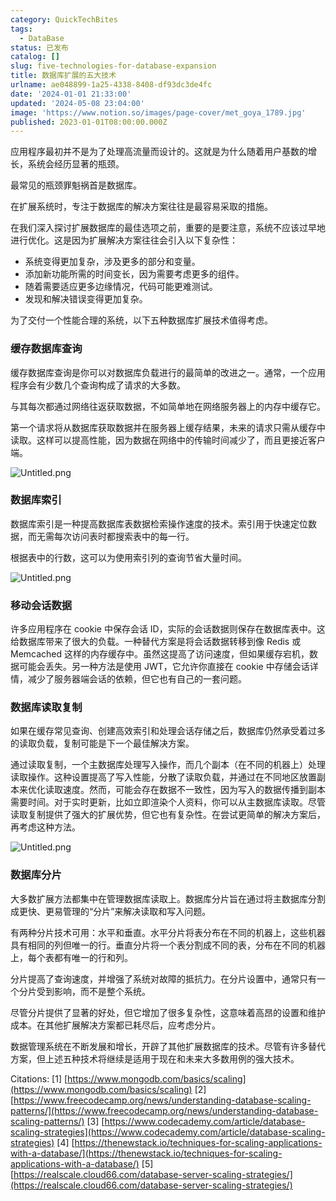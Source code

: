 ```yaml
---
category: QuickTechBites
tags:
  - DataBase
status: 已发布
catalog: []
slug: five-technologies-for-database-expansion
title: 数据库扩展的五大技术
urlname: ae048899-1a25-4338-8408-df93dc3de4fc
date: '2024-01-01 21:33:00'
updated: '2024-05-08 23:04:00'
image: 'https://www.notion.so/images/page-cover/met_goya_1789.jpg'
published: 2023-01-01T08:00:00.000Z
---
```


应用程序最初并不是为了处理高流量而设计的。这就是为什么随着用户基数的增长，系统会经历显著的瓶颈。


最常见的瓶颈罪魁祸首是数据库。


在扩展系统时，专注于数据库的解决方案往往是最容易采取的措施。


在我们深入探讨扩展数据库的最佳选项之前，重要的是要注意，系统不应该过早地进行优化。这是因为扩展解决方案往往会引入以下复杂性：

- 系统变得更加复杂，涉及更多的部分和变量。
- 添加新功能所需的时间变长，因为需要考虑更多的组件。
- 随着需要适应更多边缘情况，代码可能更难测试。
- 发现和解决错误变得更加复杂。

为了交付一个性能合理的系统，以下五种数据库扩展技术值得考虑。


### **缓存数据库查询**


缓存数据库查询是你可以对数据库负载进行的最简单的改进之一。通常，一个应用程序会有少数几个查询构成了请求的大多数。


与其每次都通过网络往返获取数据，不如简单地在网络服务器上的内存中缓存它。


第一个请求将从数据库获取数据并在服务器上缓存结果，未来的请求只需从缓存中读取。这样可以提高性能，因为数据在网络中的传输时间减少了，而且更接近客户端。


![Untitled.png](https://prod-files-secure.s3.us-west-2.amazonaws.com/5d24fe63-e567-4804-86f9-9fdc62e13082/90ccd300-8cb4-4392-a93f-76f7d0b7f352/Untitled.png?X-Amz-Algorithm=AWS4-HMAC-SHA256&X-Amz-Content-Sha256=UNSIGNED-PAYLOAD&X-Amz-Credential=ASIAZI2LB466TWSFBLO2%2F20250216%2Fus-west-2%2Fs3%2Faws4_request&X-Amz-Date=20250216T053555Z&X-Amz-Expires=3600&X-Amz-Security-Token=IQoJb3JpZ2luX2VjEC0aCXVzLXdlc3QtMiJHMEUCIQCyO%2BQ6ACI1BuU7L2y4qvti%2Fn24ZKZGVs7WkhlmD3AEEAIgOcWuJhDT70K3ZorR1WwqieWO1EmF%2FzeAvruk26HkoZ0q%2FwMIVhAAGgw2Mzc0MjMxODM4MDUiDC5EErFNk7ZnELzmGCrcAxkOB5y9%2BDLDHzxH%2B83USpdBCygwxOwITxYX3Upiomvufnab6kMkLOrhAz%2FYvZzApZCP8HzRFVpyqEBnHXYR5P96VcblIovPhONKIwXdRX77odEo2L5GFTClZvcFt9rDlQewAHuMqLpzxBUNWxGh5alIW695FvKgHYkiZeKKaJun39v9DCWWvb6Wpu21DQJPrLFiHfhFo2NmUmMLT%2FTXcRst2slzsw3JisZOOAvQMFxNBQGpJ3UusDLCNDuUkdYAOJo3X8%2FXCZOEJ%2FMqPgJBmvaryQ%2BZGcyVV8w1Bp5V4FkD2P9RfGCJ0l2UaO5Y%2B8jM9YcL6%2B0E5WJrYngNhi55pbqADoOmqe%2BUrjXjwYWYQaU4XIqvMDYaC0RBtY1YaEzJ7Pt4pcRQsherSrmbnYTvojA7i5bopqWDA5t%2FEHGAWEQQ6pJDsqfSyonu5qS4sz8OiqWOrykLfveSqW9z4Hj6Cn7D5qKROflPI1SPGS3NW1hzvoAXBHuDC4xBqPNZzDlkjGq9rLmubRDo1y1NNow31tprIRJ9MCf8rbnt3PpgNhZ26wMmK4rJOfOaQnWDi2SjvoMpvb%2FP8r6mE1uEi2jIj4aAy0QjlMaBpZM7SzG1Z%2FA3dlEC7yqqaMzOzVA5MOfexb0GOqUB2yU%2FxG72uthLJUi86ZfHoxP4%2FGb%2FDTcJFLmP7KHLVI06Gzzkp9zMakW7uU%2B7Rymsa8kM%2BH0kHzcdv4fyZhjoEr5GmP8HCQL43buSANInu45Tzo9vT3We9WhygmVzeNHgaJ3RX5yCaiEyu5fzkBzCzEdpOPD44ql1PHVIbcEyzv%2FU9fMDDA1blbtBkLsslPZSQqThHRT43%2FQ1ahOpPNh%2Bpuu%2Fkrz8&X-Amz-Signature=0413434e7ae38d0dfe678892b83fb400c1694071c6521f3d32537c5a03449655&X-Amz-SignedHeaders=host&x-id=GetObject)


### **数据库索引**


数据库索引是一种提高数据库表数据检索操作速度的技术。索引用于快速定位数据，而无需每次访问表时都搜索表中的每一行。


根据表中的行数，这可以为使用索引列的查询节省大量时间。


![Untitled.png](https://prod-files-secure.s3.us-west-2.amazonaws.com/5d24fe63-e567-4804-86f9-9fdc62e13082/d4109739-24f9-4adf-abd6-8eec0d12f3c8/Untitled.png?X-Amz-Algorithm=AWS4-HMAC-SHA256&X-Amz-Content-Sha256=UNSIGNED-PAYLOAD&X-Amz-Credential=ASIAZI2LB466TWSFBLO2%2F20250216%2Fus-west-2%2Fs3%2Faws4_request&X-Amz-Date=20250216T053555Z&X-Amz-Expires=3600&X-Amz-Security-Token=IQoJb3JpZ2luX2VjEC0aCXVzLXdlc3QtMiJHMEUCIQCyO%2BQ6ACI1BuU7L2y4qvti%2Fn24ZKZGVs7WkhlmD3AEEAIgOcWuJhDT70K3ZorR1WwqieWO1EmF%2FzeAvruk26HkoZ0q%2FwMIVhAAGgw2Mzc0MjMxODM4MDUiDC5EErFNk7ZnELzmGCrcAxkOB5y9%2BDLDHzxH%2B83USpdBCygwxOwITxYX3Upiomvufnab6kMkLOrhAz%2FYvZzApZCP8HzRFVpyqEBnHXYR5P96VcblIovPhONKIwXdRX77odEo2L5GFTClZvcFt9rDlQewAHuMqLpzxBUNWxGh5alIW695FvKgHYkiZeKKaJun39v9DCWWvb6Wpu21DQJPrLFiHfhFo2NmUmMLT%2FTXcRst2slzsw3JisZOOAvQMFxNBQGpJ3UusDLCNDuUkdYAOJo3X8%2FXCZOEJ%2FMqPgJBmvaryQ%2BZGcyVV8w1Bp5V4FkD2P9RfGCJ0l2UaO5Y%2B8jM9YcL6%2B0E5WJrYngNhi55pbqADoOmqe%2BUrjXjwYWYQaU4XIqvMDYaC0RBtY1YaEzJ7Pt4pcRQsherSrmbnYTvojA7i5bopqWDA5t%2FEHGAWEQQ6pJDsqfSyonu5qS4sz8OiqWOrykLfveSqW9z4Hj6Cn7D5qKROflPI1SPGS3NW1hzvoAXBHuDC4xBqPNZzDlkjGq9rLmubRDo1y1NNow31tprIRJ9MCf8rbnt3PpgNhZ26wMmK4rJOfOaQnWDi2SjvoMpvb%2FP8r6mE1uEi2jIj4aAy0QjlMaBpZM7SzG1Z%2FA3dlEC7yqqaMzOzVA5MOfexb0GOqUB2yU%2FxG72uthLJUi86ZfHoxP4%2FGb%2FDTcJFLmP7KHLVI06Gzzkp9zMakW7uU%2B7Rymsa8kM%2BH0kHzcdv4fyZhjoEr5GmP8HCQL43buSANInu45Tzo9vT3We9WhygmVzeNHgaJ3RX5yCaiEyu5fzkBzCzEdpOPD44ql1PHVIbcEyzv%2FU9fMDDA1blbtBkLsslPZSQqThHRT43%2FQ1ahOpPNh%2Bpuu%2Fkrz8&X-Amz-Signature=bf71a0f92336a2a9977267c47fe35a8a1a80fc595807d821ea01ab2112c2acfe&X-Amz-SignedHeaders=host&x-id=GetObject)


### **移动会话数据**


许多应用程序在 cookie 中保存会话 ID，实际的会话数据则保存在数据库表中。这给数据库带来了很大的负载。一种替代方案是将会话数据转移到像 Redis 或 Memcached 这样的内存缓存中。虽然这提高了访问速度，但如果缓存宕机，数据可能会丢失。另一种方法是使用 JWT，它允许你直接在 cookie 中存储会话详情，减少了服务器端会话的依赖，但它也有自己的一套问题。


### **数据库读取复制**


如果在缓存常见查询、创建高效索引和处理会话存储之后，数据库仍然承受着过多的读取负载，复制可能是下一个最佳解决方案。


通过读取复制，一个主数据库处理写入操作，而几个副本（在不同的机器上）处理读取操作。这种设置提高了写入性能，分散了读取负载，并通过在不同地区放置副本来优化读取速度。然而，可能会存在数据不一致性，因为写入的数据传播到副本需要时间。对于实时更新，比如立即渲染个人资料，你可以从主数据库读取。尽管读取复制提供了强大的扩展优势，但它也有复杂性。在尝试更简单的解决方案后，再考虑这种方法。


![Untitled.png](https://prod-files-secure.s3.us-west-2.amazonaws.com/5d24fe63-e567-4804-86f9-9fdc62e13082/24928cbe-8502-42c3-8c51-57b72171cc67/Untitled.png?X-Amz-Algorithm=AWS4-HMAC-SHA256&X-Amz-Content-Sha256=UNSIGNED-PAYLOAD&X-Amz-Credential=ASIAZI2LB466TWSFBLO2%2F20250216%2Fus-west-2%2Fs3%2Faws4_request&X-Amz-Date=20250216T053555Z&X-Amz-Expires=3600&X-Amz-Security-Token=IQoJb3JpZ2luX2VjEC0aCXVzLXdlc3QtMiJHMEUCIQCyO%2BQ6ACI1BuU7L2y4qvti%2Fn24ZKZGVs7WkhlmD3AEEAIgOcWuJhDT70K3ZorR1WwqieWO1EmF%2FzeAvruk26HkoZ0q%2FwMIVhAAGgw2Mzc0MjMxODM4MDUiDC5EErFNk7ZnELzmGCrcAxkOB5y9%2BDLDHzxH%2B83USpdBCygwxOwITxYX3Upiomvufnab6kMkLOrhAz%2FYvZzApZCP8HzRFVpyqEBnHXYR5P96VcblIovPhONKIwXdRX77odEo2L5GFTClZvcFt9rDlQewAHuMqLpzxBUNWxGh5alIW695FvKgHYkiZeKKaJun39v9DCWWvb6Wpu21DQJPrLFiHfhFo2NmUmMLT%2FTXcRst2slzsw3JisZOOAvQMFxNBQGpJ3UusDLCNDuUkdYAOJo3X8%2FXCZOEJ%2FMqPgJBmvaryQ%2BZGcyVV8w1Bp5V4FkD2P9RfGCJ0l2UaO5Y%2B8jM9YcL6%2B0E5WJrYngNhi55pbqADoOmqe%2BUrjXjwYWYQaU4XIqvMDYaC0RBtY1YaEzJ7Pt4pcRQsherSrmbnYTvojA7i5bopqWDA5t%2FEHGAWEQQ6pJDsqfSyonu5qS4sz8OiqWOrykLfveSqW9z4Hj6Cn7D5qKROflPI1SPGS3NW1hzvoAXBHuDC4xBqPNZzDlkjGq9rLmubRDo1y1NNow31tprIRJ9MCf8rbnt3PpgNhZ26wMmK4rJOfOaQnWDi2SjvoMpvb%2FP8r6mE1uEi2jIj4aAy0QjlMaBpZM7SzG1Z%2FA3dlEC7yqqaMzOzVA5MOfexb0GOqUB2yU%2FxG72uthLJUi86ZfHoxP4%2FGb%2FDTcJFLmP7KHLVI06Gzzkp9zMakW7uU%2B7Rymsa8kM%2BH0kHzcdv4fyZhjoEr5GmP8HCQL43buSANInu45Tzo9vT3We9WhygmVzeNHgaJ3RX5yCaiEyu5fzkBzCzEdpOPD44ql1PHVIbcEyzv%2FU9fMDDA1blbtBkLsslPZSQqThHRT43%2FQ1ahOpPNh%2Bpuu%2Fkrz8&X-Amz-Signature=b7b6462e7b13f994f94db77086636d881a2c2ac457519acb6195a4cf41e15616&X-Amz-SignedHeaders=host&x-id=GetObject)


### **数据库分片**


大多数扩展方法都集中在管理数据库读取上。数据库分片旨在通过将主数据库分割成更快、更易管理的“分片”来解决读取和写入问题。


有两种分片技术可用：水平和垂直。水平分片将表分布在不同的机器上，这些机器具有相同的列但唯一的行。垂直分片将一个表分割成不同的表，分布在不同的机器上，每个表都有唯一的行和列。


分片提高了查询速度，并增强了系统对故障的抵抗力。在分片设置中，通常只有一个分片受到影响，而不是整个系统。


尽管分片提供了显著的好处，但它增加了很多复杂性，这意味着高昂的设置和维护成本。在其他扩展解决方案都已耗尽后，应考虑分片。


数据管理系统在不断发展和增长，开辟了其他扩展数据库的技术。尽管有许多替代方案，但上述五种技术将继续是适用于现在和未来大多数用例的强大技术。


Citations:
[1] [https://www.mongodb.com/basics/scaling](https://www.mongodb.com/basics/scaling)
[2] [https://www.freecodecamp.org/news/understanding-database-scaling-patterns/](https://www.freecodecamp.org/news/understanding-database-scaling-patterns/)
[3] [https://www.codecademy.com/article/database-scaling-strategies](https://www.codecademy.com/article/database-scaling-strategies)
[4] [https://thenewstack.io/techniques-for-scaling-applications-with-a-database/](https://thenewstack.io/techniques-for-scaling-applications-with-a-database/)
[5] [https://realscale.cloud66.com/database-server-scaling-strategies/](https://realscale.cloud66.com/database-server-scaling-strategies/)

